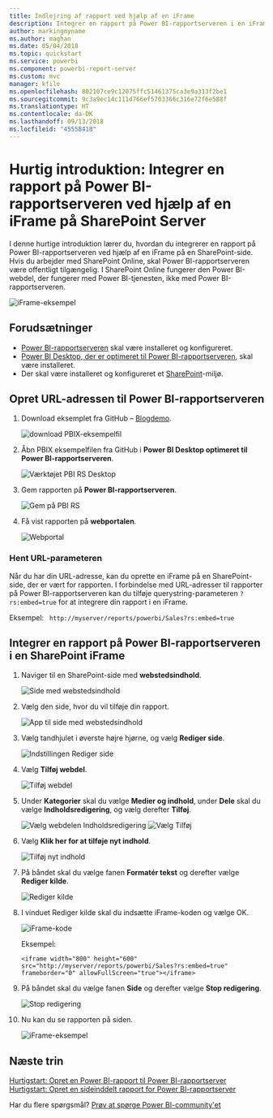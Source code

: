```yaml
---
title: Indlejring af rapport ved hjælp af en iFrame
description: Integrer en rapport på Power BI-rapportserveren i en iFrame på SharePoint Server
author: markingmyname
ms.author: maghan
ms.date: 05/04/2018
ms.topic: quickstart
ms.service: powerbi
ms.component: powerbi-report-server
ms.custom: mvc
manager: kfile
ms.openlocfilehash: 802107ce9c12075ffc51461375ca3e9a313f2be1
ms.sourcegitcommit: 9c3a9ec14c111d766ef5703366c316e72f6e588f
ms.translationtype: HT
ms.contentlocale: da-DK
ms.lasthandoff: 09/13/2018
ms.locfileid: "45558418"
---
```

# <a name="quickstart-embed-a-power-bi-report-server-report-using-an-iframe-in-sharepoint-server"></a>Hurtig introduktion: Integrer en rapport på Power BI-rapportserveren ved hjælp af en iFrame på SharePoint Server

I denne hurtige introduktion lærer du, hvordan du integrerer en rapport på Power BI-rapportserveren ved hjælp af en iFrame på en SharePoint-side. Hvis du arbejder med SharePoint Online, skal Power BI-rapportserveren være offentligt tilgængelig. I SharePoint Online fungerer den Power BI-webdel, der fungerer med Power BI-tjenesten, ikke med Power BI-rapportserveren. 

![iFrame-eksempel](media/quickstart-embed/quickstart_embed_01.png)
## <a name="prerequisites"></a>Forudsætninger
* [Power BI-rapportserveren](https://powerbi.microsoft.com/en-us/report-server/) skal være installeret og konfigureret.
* [Power BI Desktop, der er optimeret til Power BI-rapportserveren](install-powerbi-desktop.md), skal være installeret.
* Der skal være installeret og konfigureret et [SharePoint](https://docs.microsoft.com/sharepoint/install/install)-miljø.

## <a name="creating-the-power-bi-report-server-report-url"></a>Opret URL-adressen til Power BI-rapportserveren

1. Download eksemplet fra GitHub – [Blogdemo](https://github.com/Microsoft/powerbi-desktop-samples).

    ![download PBIX-eksempelfil](media/quickstart-embed/quickstart_embed_14.png)

2. Åbn PBIX eksempelfilen fra GitHub i **Power BI Desktop optimeret til Power BI-rapportserveren**.

    ![Værktøjet PBI RS Desktop](media/quickstart-embed/quickstart_embed_02.png)

3. Gem rapporten på **Power BI-rapportserveren**. 

    ![Gem på PBI RS](media/quickstart-embed/quickstart_embed_03.png)

4. Få vist rapporten på **webportalen**.

    ![Webportal](media/quickstart-embed/quickstart_embed_04.png)

### <a name="capturing-the-url-parameter"></a>Hent URL-parameteren

Når du har din URL-adresse, kan du oprette en iFrame på en SharePoint-side, der er vært for rapporten. I forbindelse med URL-adresser til rapporter på Power BI-rapportserveren kan du tilføje querystring-parameteren `?rs:embed=true` for at integrere din rapport i en iFrame. 

   Eksempel:
    ``` 
    http://myserver/reports/powerbi/Sales?rs:embed=true
    ```
## <a name="embedding-a-power-bi-report-server-report-in-a-sharepoint-iframe"></a>Integrer en rapport på Power BI-rapportserveren i en SharePoint iFrame

1. Naviger til en SharePoint-side med **webstedsindhold**.

    ![Side med webstedsindhold](media/quickstart-embed/quickstart_embed_05.png)

2. Vælg den side, hvor du vil tilføje din rapport.

    ![App til side med webstedsindhold](media/quickstart-embed/quickstart_embed_06.png)

3. Vælg tandhjulet i øverste højre hjørne, og vælg **Rediger side**.

    ![Indstillingen Rediger side](media/quickstart-embed/quickstart_embed_07.png)

4. Vælg **Tilføj webdel**.

    ![Tilføj webdel](media/quickstart-embed/quickstart_embed_08.png)

5. Under **Kategorier** skal du vælge **Medier og indhold**, under **Dele** skal du vælge **Indholdsredigering**, og vælg derefter **Tilføj**.

    ![Vælg webdelen Indholdsredigering](media/quickstart-embed/quickstart_embed_09.png) ![Vælg Tilføj](media/quickstart-embed/quickstart_embed_091.png)

6. Vælg **Klik her for at tilføje nyt indhold**.

    ![Tilføj nyt indhold](media/quickstart-embed/quickstart_embed_10.png)

7. På båndet skal du vælge fanen **Formatér tekst** og derefter vælge **Rediger kilde**.

     ![Rediger kilde](media/quickstart-embed/quickstart_embed_11.png)

8. I vinduet Rediger kilde skal du indsætte iFrame-koden og vælge OK.

    ![iFrame-kode](media/quickstart-embed/quickstart_embed_12.png)

     Eksempel:
     ```
     <iframe width="800" height="600" src="http://myserver/reports/powerbi/Sales?rs:embed=true" frameborder="0" allowFullScreen="true"></iframe>
     ```

9. På båndet skal du vælge fanen **Side** og derefter vælge **Stop redigering**.

    ![Stop redigering](media/quickstart-embed/quickstart_embed_13.png)

10. Nu kan du se rapporten på siden.

    ![iFrame-eksempel](media/quickstart-embed/quickstart_embed_01.png)

## <a name="next-steps"></a>Næste trin

[Hurtigstart: Opret en Power BI-rapport til Power BI-rapportserver](quickstart-create-powerbi-report.md)  
[Hurtigstart: Opret en sideinddelt rapport for Power BI-rapportserver](quickstart-create-paginated-report.md)  

Har du flere spørgsmål? [Prøv at spørge Power BI-community'et](https://community.powerbi.com/) 